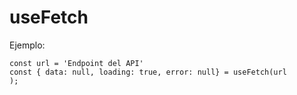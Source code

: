 # useFetch

Ejemplo:
```
const url = 'Endpoint del API'
const { data: null, loading: true, error: null} = useFetch(url
);
```
